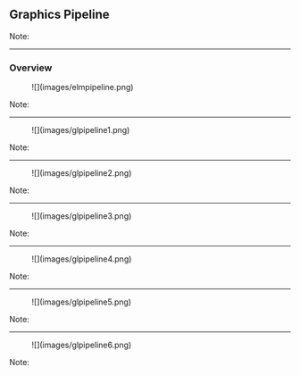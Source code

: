 ## Graphics Pipeline

Note:


---

### Overview

<figure class="stretch">
![](images/elmpipeline.png)
</figure>

Note:


---

<figure class="stretch">
![](images/glpipeline1.png)
</figure>

Note:


---

<figure class="stretch">
![](images/glpipeline2.png)
</figure>

Note:


---

<figure class="stretch">
![](images/glpipeline3.png)
</figure>

Note:


---

<figure class="stretch">
![](images/glpipeline4.png)
</figure>

Note:


---

<figure class="stretch">
![](images/glpipeline5.png)
</figure>

Note:


---

<figure class="stretch">
![](images/glpipeline6.png)
</figure>

Note:

